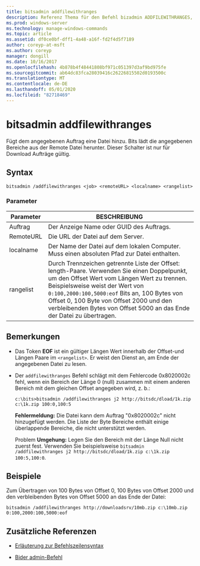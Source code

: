 ```yaml
---
title: bitsadmin addfilewithranges
description: Referenz Thema für den Befehl bizadmin ADDFILEWITHRANGES, mit dem dem angegebenen Auftrag eine Datei hinzugefügt wird. Bits lädt die angegebenen Bereiche aus der Remote Datei herunter.
ms.prod: windows-server
ms.technology: manage-windows-commands
ms.topic: article
ms.assetid: df0ce0bf-dff1-4a48-a16f-fd2f4d5f7189
author: coreyp-at-msft
ms.author: coreyp
manager: dongill
ms.date: 10/16/2017
ms.openlocfilehash: 4b878b4f48441808bf971c051397d3af9bd975fe
ms.sourcegitcommit: ab64dc83fca28039416c26226815502d0193500c
ms.translationtype: MT
ms.contentlocale: de-DE
ms.lasthandoff: 05/01/2020
ms.locfileid: "82718469"
---
```

# <a name="bitsadmin-addfilewithranges"></a>bitsadmin addfilewithranges

Fügt dem angegebenen Auftrag eine Datei hinzu. Bits lädt die angegebenen Bereiche aus der Remote Datei herunter. Dieser Schalter ist nur für Download Aufträge gültig.

## <a name="syntax"></a>Syntax

```
bitsadmin /addfilewithranges <job> <remoteURL> <localname> <rangelist>
```

### <a name="parameters"></a>Parameter

| Parameter | BESCHREIBUNG |
| --------- | ----------- |
| Auftrag | Der Anzeige Name oder GUID des Auftrags. |
| RemoteURL | Die URL der Datei auf dem Server. |
| localname | Der Name der Datei auf dem lokalen Computer. Muss einen absoluten Pfad zur Datei enthalten. |
| rangelist | Durch Trennzeichen getrennte Liste der Offset: length-Paare. Verwenden Sie einen Doppelpunkt, um den Offset Wert vom Längen Wert zu trennen. Beispielsweise weist der Wert von `0:100,2000:100,5000:eof` Bits an, 100 Bytes von Offset 0, 100 Byte von Offset 2000 und den verbleibenden Bytes von Offset 5000 an das Ende der Datei zu übertragen. |

## <a name="remarks"></a>Bemerkungen

- Das Token **EOF** ist ein gültiger Längen Wert innerhalb der Offset-und Längen Paare im `<rangelist>`. Er weist den Dienst an, am Ende der angegebenen Datei zu lesen.

- Der `addfilewithranges` Befehl schlägt mit dem Fehlercode 0x8020002c fehl, wenn ein Bereich der Länge 0 (null) zusammen mit einem anderen Bereich mit dem gleichen Offset angegeben wird, z. b.:

    `c:\bits>bitsadmin /addfilewithranges j2 http://bitsdc/dload/1k.zip c:\1k.zip 100:0,100:5`

    **Fehlermeldung:** Die Datei kann dem Auftrag "0x8020002c" nicht hinzugefügt werden. Die Liste der Byte Bereiche enthält einige überlappende Bereiche, die nicht unterstützt werden.

    Problem **Umgehung:** Legen Sie den Bereich mit der Länge Null nicht zuerst fest. Verwenden Sie beispielsweise `bitsadmin /addfilewithranges j2 http://bitsdc/dload/1k.zip c:\1k.zip 100:5,100:0`.

## <a name="examples"></a>Beispiele

Zum Übertragen von 100 Bytes von Offset 0, 100 Bytes von Offset 2000 und den verbleibenden Bytes von Offset 5000 an das Ende der Datei:

```
bitsadmin /addfilewithranges http://downloadsrv/10mb.zip c:\10mb.zip 0:100,2000:100,5000:eof
```

## <a name="additional-references"></a>Zusätzliche Referenzen

- [Erläuterung zur Befehlszeilensyntax](command-line-syntax-key.md)

- [Bider admin-Befehl](bitsadmin.md)

